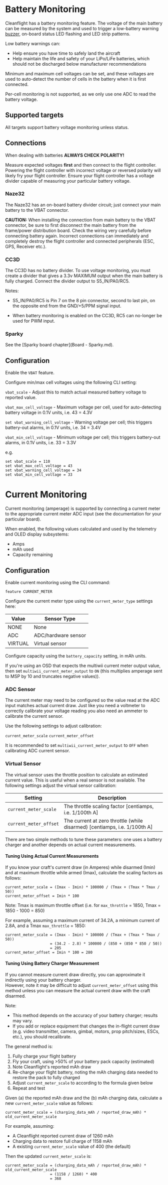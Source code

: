 # Battery Monitoring

Cleanflight has a battery monitoring feature.  The voltage of the main battery can be measured by the system and used to trigger a low-battery warning [buzzer](Buzzer.md), on-board status LED flashing and LED strip patterns.

Low battery warnings can:

* Help ensure you have time to safely land the aircraft
* Help maintain the life and safety of your LiPo/LiFe batteries, which should not be discharged below manufacturer recommendations

Minimum and maximum cell voltages can be set, and these voltages are used to auto-detect the number of cells in the battery when it is first connected.

Per-cell monitoring is not supported, as we only use one ADC to read the battery voltage.
  
## Supported targets

All targets support battery voltage monitoring unless status.

## Connections

When dealing with batteries **ALWAYS CHECK POLARITY!**

Measure expected voltages **first** and then connect to the flight controller.  Powering the flight controller with
incorrect voltage or reversed polarity will likely fry your flight controller. Ensure your flight controller
has a voltage divider capable of measuring your particular battery voltage.

### Naze32

The Naze32 has an on-board battery divider circuit; just connect your main battery to the VBAT connector.

**CAUTION:**  When installing the connection from main battery to the VBAT connector, be sure to first disconnect the main battery from the frame/power distribution board.  Check the wiring very carefully before connecting battery again.  Incorrect connections can immediately and completely destroy the flight controller and connected peripherals (ESC, GPS, Receiver etc.).

### CC3D

The CC3D has no battery divider.  To use voltage monitoring, you must create a divider that gives a 3.3v 
MAXIMUM output when the main battery is fully charged.  Connect the divider output to S5_IN/PA0/RC5.

Notes:

* S5_IN/PA0/RC5 is Pin 7 on the 8 pin connector, second to last pin, on the opposite end from the 
  GND/+5/PPM signal input.

* When battery monitoring is enabled on the CC3D, RC5 can no-longer be used for PWM input.

### Sparky

See the [Sparky board chapter](Board - Sparky.md).

## Configuration

Enable the `VBAT` feature.

Configure min/max cell voltages using the following CLI setting:

`vbat_scale` - Adjust this to match actual measured battery voltage to reported value.

`vbat_max_cell_voltage` - Maximum voltage per cell, used for auto-detecting battery voltage in 0.1V units, i.e. 43 = 4.3V

`set vbat_warning_cell_voltage` - Warning voltage per cell; this triggers battery-out alarms, in 0.1V units, i.e. 34 = 3.4V

`vbat_min_cell_voltage` - Minimum voltage per cell; this triggers battery-out alarms, in 0.1V units, i.e. 33 = 3.3V

e.g.

```
set vbat_scale = 110
set vbat_max_cell_voltage = 43
set vbat_warning_cell_voltage = 34
set vbat_min_cell_voltage = 33
```

# Current Monitoring

Current monitoring (amperage) is supported by connecting a current meter to the appropriate current meter ADC input (see the documentation for your particular board).

When enabled, the following values calculated and used by the telemetry and OLED display subsystems:
* Amps
* mAh used
* Capacity remaining

## Configuration

Enable current monitoring using the CLI command:

```
feature CURRENT_METER
```

Configure the current meter type using the `current_meter_type` settings here:

| Value   | Sensor Type            |
| ------- | ---------------------- | 
| NONE    | None                   |
| ADC     | ADC/hardware sensor    |
| VIRTUAL | Virtual sensor         |

Configure capacity using the `battery_capacity` setting, in mAh units.

If you're using an OSD that expects the multiwii current meter output value, then set `multiwii_current_meter_output` to `ON` (this multiplies amperage sent to MSP by 10 and truncates negative values)).

### ADC Sensor

The current meter may need to be configured so the value read at the ADC input matches actual current draw.  Just like you need a voltmeter to correctly calibrate your voltage reading you also need an ammeter to calibrate the current sensor.

Use the following settings to adjust calibration:

`current_meter_scale`
`current_meter_offset`

It is recommended to set `multiwii_current_meter_output` to `OFF` when calibrating ADC current sensor.

### Virtual Sensor

The virtual sensor uses the throttle position to calculate an estimated current value. This is useful when a real sensor is not available. The following settings adjust the virtual sensor calibration:

| Setting                       | Description                                              |
| ----------------------------- | -------------------------------------------------------- | 
| `current_meter_scale`      | The throttle scaling factor [centiamps, i.e. 1/100th A]  |
| `current_meter_offset`     | The current at zero throttle (while disarmed) [centiamps, i.e. 1/100th A] |

There are two simple methods to tune these parameters:  one uses a battery charger and another depends on actual current measurements.

#### Tuning Using Actual Current Measurements
If you know your craft's current draw (in Amperes) while disarmed (Imin) and at maximum throttle while armed (Imax), calculate the scaling factors as follows:
```
current_meter_scale = (Imax - Imin) * 100000 / (Tmax + (Tmax * Tmax / 50))
current_meter_offset = Imin * 100
```
Note: Tmax is maximum throttle offset (i.e. for `max_throttle` = 1850, Tmax = 1850 - 1000 = 850)

For example, assuming a maximum current of 34.2A, a minimum current of 2.8A, and a Tmax `max_throttle` = 1850:
```
current_meter_scale = (Imax - Imin) * 100000 / (Tmax + (Tmax * Tmax / 50))
                    = (34.2 - 2.8) * 100000 / (850 + (850 * 850 / 50))
                    = 205
current_meter_offset = Imin * 100 = 280
```
#### Tuning Using Battery Charger Measurement
If you cannot measure current draw directly, you can approximate it indirectly using your battery charger.  
However, note it may be difficult to adjust `current_meter_offset` using this method unless you can 
measure the actual current draw with the craft disarmed.

Note:
+ This method depends on the accuracy of your battery charger; results may vary.
+ If you add or replace equipment that changes the in-flight current draw (e.g. video transmitter, 
  camera, gimbal, motors, prop pitch/sizes, ESCs, etc.), you should recalibrate.

The general method is:

1. Fully charge your flight battery
2. Fly your craft, using >50% of your battery pack capacity (estimated)
3. Note Cleanflight's reported mAh draw
4. Re-charge your flight battery, noting the mAh charging data needed to restore the pack to fully charged
5. Adjust `current_meter_scale` to according to the formula given below
6. Repeat and test

Given (a) the reported mAh draw and the (b) mAh charging data, calculate a new `current_meter_scale` value as follows:
```
current_meter_scale = (charging_data_mAh / reported_draw_mAh) * old_current_meter_scale
```
For example, assuming:
+ A Cleanflight reported current draw of 1260 mAh
+ Charging data to restore full charge of 1158 mAh
+ A existing `current_meter_scale` value of 400 (the default)

Then the updated `current_meter_scale` is:
```
current_meter_scale = (charging_data_mAh / reported_draw_mAh) * old_current_meter_scale
                    = (1158 / 1260) * 400
                    = 368
```





